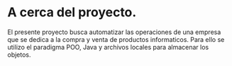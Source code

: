 # A cerca del proyecto. 
El presente proyecto busca automatizar las operaciones de una empresa que se dedica a la compra y venta de productos informaticos. Para ello se utilizo el paradigma POO, Java y archivos locales para almacenar los objetos. 

